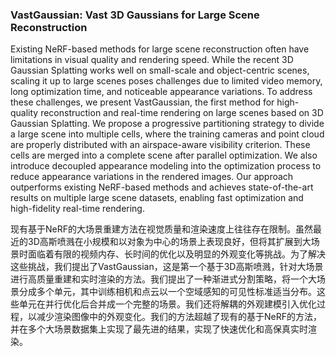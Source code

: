 ### VastGaussian: Vast 3D Gaussians for Large Scene Reconstruction

Existing NeRF-based methods for large scene reconstruction often have limitations in visual quality and rendering speed. While the recent 3D Gaussian Splatting works well on small-scale and object-centric scenes, scaling it up to large scenes poses challenges due to limited video memory, long optimization time, and noticeable appearance variations. To address these challenges, we present VastGaussian, the first method for high-quality reconstruction and real-time rendering on large scenes based on 3D Gaussian Splatting. We propose a progressive partitioning strategy to divide a large scene into multiple cells, where the training cameras and point cloud are properly distributed with an airspace-aware visibility criterion. These cells are merged into a complete scene after parallel optimization. We also introduce decoupled appearance modeling into the optimization process to reduce appearance variations in the rendered images. Our approach outperforms existing NeRF-based methods and achieves state-of-the-art results on multiple large scene datasets, enabling fast optimization and high-fidelity real-time rendering.

现有基于NeRF的大场景重建方法在视觉质量和渲染速度上往往存在限制。虽然最近的3D高斯喷溅在小规模和以对象为中心的场景上表现良好，但将其扩展到大场景时面临着有限的视频内存、长时间的优化以及明显的外观变化等挑战。为了解决这些挑战，我们提出了VastGaussian，这是第一个基于3D高斯喷溅，针对大场景进行高质量重建和实时渲染的方法。我们提出了一种渐进式分割策略，将一个大场景分成多个单元，其中训练相机和点云以一个空域感知的可见性标准适当分布。这些单元在并行优化后合并成一个完整的场景。我们还将解耦的外观建模引入优化过程，以减少渲染图像中的外观变化。我们的方法超越了现有的基于NeRF的方法，并在多个大场景数据集上实现了最先进的结果，实现了快速优化和高保真实时渲染。
